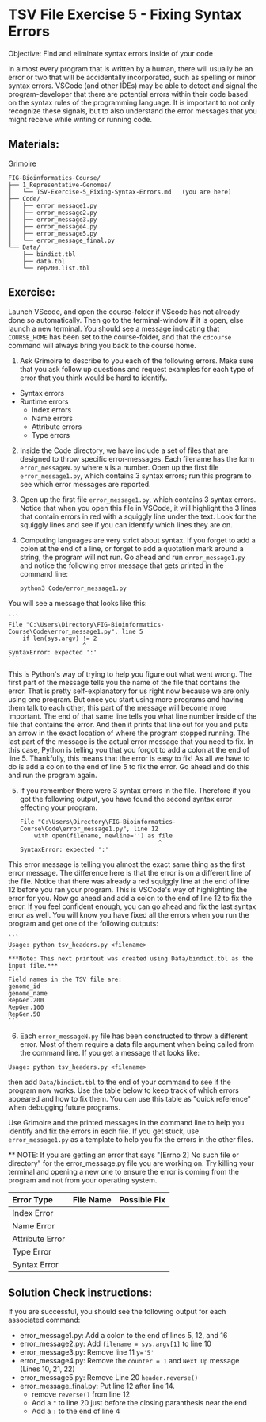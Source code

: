 # TSV File Exercise 5 - Fixing Syntax Errors

Objective: Find and eliminate syntax errors inside of your code

In almost every program that is written by a human, there will usually be an error or two that will be accidentally incorporated, such as spelling or minor syntax errors. VSCode (and other IDEs) may be able to detect and signal the program-developer that there are potential errors within their code based on the syntax rules of the programming language. It is important to not only recognize these signals, but to also understand the error messages that you might receive while writing or running code. 

## Materials: 
[Grimoire](https://chat.openai.com/g/g-n7Rs0IK86-grimoire)

```
FIG-Bioinformatics-Course/
├── 1_Representative-Genomes/
│   └── TSV-Exercise-5_Fixing-Syntax-Errors.md   (you are here)
├── Code/
│   ├── error_message1.py
│   ├── error_message2.py
│   ├── error_message3.py
│   ├── error_message4.py
│   ├── error_message5.py
│   └── error_message_final.py
└── Data/
    ├── bindict.tbl
    ├── data.tbl
    └── rep200.list.tbl   
```

## Exercise: 

Launch VScode, and open the course-folder
if VScode has not already done so automatically.
Then go to the terminal-window if it is open,
else launch a new terminal.
You should see a message indicating that `COURSE_HOME`
has been set to the course-folder, and that the
`cdcourse` command will always bring you back
to the course home.


1. Ask Grimoire to describe to you each of the following errors. Make sure that you ask follow up questions and request examples for each type of error that you think would be hard to identify.
* Syntax errors
* Runtime errors
    * Index errors
    * Name errors
    * Attribute errors
    * Type errors

2. Inside the Code directory, we have include a set of files that are designed to throw specific error-messages. Each filename has the form `error_messageN.py` where `N` is a number. Open up the first file `error_message1.py`, which contains 3 syntax errors; run this program to see which error messages are reported. 

3. Open up the first file `error_message1.py`, which contains 3 syntax errors. Notice that when you open this file in VSCode, it will highlight the 3 lines that contain errors in red with a squiggly line under the text. Look for the squiggly lines and see if you can identify which lines they are on.

4. Computing languages are very strict about syntax. If you forget to add a colon at the end of a line, or forget to add a quotation mark around a string, the program will not run. Go ahead and run `error_message1.py` and notice the following error message that gets printed in the command line: 

    ```
    python3 Code/error_message1.py
    ```
You will see a message that looks like this:

    ```   
    File "C:\Users\Directory\FIG-Bioinformatics-Course\Code\error_message1.py", line 5
        if len(sys.argv) != 2
                         ^
    SyntaxError: expected ':'
    ```
This is Python's way of trying to help you figure out what went wrong. The first part of the message tells you the name of the file that contains the error. That is pretty self-explanatory for us right now because we are only using one program. But once you start using more programs and having them talk to each other, this part of the message will become more important. The end of that same line tells you what line number inside of the file that contains the error. And then it prints that line out for you and puts an arrow in the exact location of where the program stopped running. The last part of the message is the actual error message that you need to fix. In this case, Python is telling you that you forgot to add a colon at the end of line 5. Thankfully, this means that the error is easy to fix! As all we have to do is add a colon to the end of line 5 to fix the error. Go ahead and do this and run the program again. 


5. If you remember there were 3 syntax errors in the file. Therefore if you got the following output, you have found the second syntax error effecting your program.
    
    ```
    File "C:\Users\Directory\FIG-Bioinformatics-Course\Code\error_message1.py", line 12
        with open(filename, newline='') as file
                                           ^
    SyntaxError: expected ':'
    ```
This error message is telling you almost the exact same thing as the first error message. The difference here is that the error is on a different line of the file. Notice that there was already a red squiggly line at the end of line 12 before you ran your program. This is VSCode's way of highlighting the error for you. Now go ahead and add a colon to the end of line 12 to fix the error. If you feel confident enough, you can go ahead and fix the last syntax error as well. You will know you have fixed all the errors when you run the program and get one of the following outputs:

    ```
    Usage: python tsv_headers.py <filename>
    ```
    ***Note: This next printout was created using Data/bindict.tbl as the input file.***
    ```
    Field names in the TSV file are:
    genome_id
    genome_name
    RepGen.200
    RepGen.100
    RepGen.50
    ```

6. Each `error_messageN.py` file has been constructed to throw a different error. Most of them require a data file argument when being called from the command line. If you get a message that looks like:
```
Usage: python tsv_headers.py <filename>
```
then add `Data/bindict.tbl` to the end of your command to see if the program now works. Use the table below to keep track of which errors appeared and how to fix them. You can use this table as "quick reference" when debugging future programs.

Use Grimoire and the printed messages in the command line to help you identify and fix the errors in each file. If you get stuck, use `error_message1.py` as a template to help you fix the errors in the other files.

** NOTE: If you are getting an error that says "[Errno 2] No such file or directory" for the error_message.py file you are working on. Try killing your terminal and opening a new one to ensure the error is coming from the program and not from your operating system.

| Error Type      | File Name | Possible Fix |
| :-------------- | --------- | ------------ |
| Index Error     |           |              |
| Name Error      |           |              |
| Attribute Error |           |              |
| Type Error      |           |              |
| Syntax Error    |           |              |


## Solution Check instructions:
If you are successful, you should see the following output for each associated command:

* error_message1.py: Add a colon to the end of lines 5, 12, and 16
* error_message2.py: Add `filename = sys.argv[1]` to line 10
* error_message3.py: Remove line 11 `y='5'`
* error_message4.py: Remove the `counter = 1` and `Next Up` message (Lines 10, 21, 22)
* error_message5.py: Remove Line 20 `header.reverse()`
* error_message_final.py: Put line 12 after line 14.
    * remove `reverse()` from line 12
    * Add a `"` to line 20 just before the closing paranthesis near the end
    * Add a `:` to the end of line 4